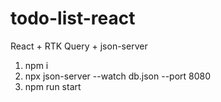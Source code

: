 # todo-list-react
React + RTK Query + json-server

1) npm i
2) npx json-server --watch db.json --port 8080
3) npm run start
